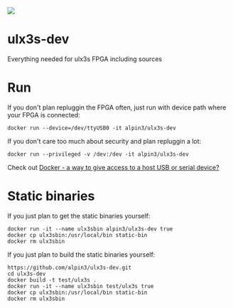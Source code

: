 [![](https://images.microbadger.com/badges/image/alpin3/ulx3s-dev.svg)](https://microbadger.com/images/alpin3/ulx3s-dev "Get your own image badge on microbadger.com")

# ulx3s-dev

Everything needed for ulx3s FPGA including sources

# Run

If you don't plan repluggin the FPGA often, just run with device path where your FPGA is connected:

```
docker run --device=/dev/ttyUSB0 -it alpin3/ulx3s-dev
```

If you don't care too much about security and plan repluggin a lot:

```
docker run --privileged -v /dev:/dev -it alpin3/ulx3s-dev
```

Check out [Docker - a way to give access to a host USB or serial device?](https://stackoverflow.com/questions/24225647/docker-a-way-to-give-access-to-a-host-usb-or-serial-device)

# Static binaries

If you just plan to get the static binaries yourself:
```
docker run -it --name ulx3sbin alpin3/ulx3s-dev true
docker cp ulx3sbin:/usr/local/bin static-bin
docker rm ulx3sbin
```

If you just plan to build the static binaries yourself:
```
https://github.com/alpin3/ulx3s-dev.git
cd ulx3s-dev
docker build -t test/ulx3s .
docker run -it --name ulx3sbin test/ulx3s true
docker cp ulx3sbin:/usr/local/bin static-bin
docker rm ulx3sbin
```


